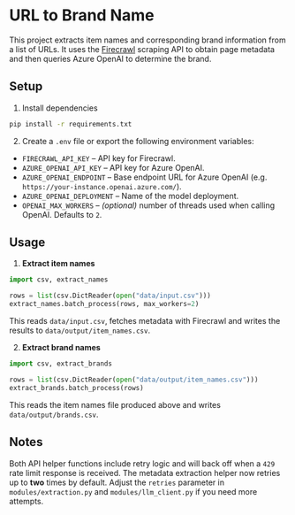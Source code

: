 # URL to Brand Name

This project extracts item names and corresponding brand information from a list of URLs.
It uses the [Firecrawl](https://firecrawl.dev/) scraping API to obtain page metadata and
then queries Azure OpenAI to determine the brand.

## Setup

1. Install dependencies

```bash
pip install -r requirements.txt
```

2. Create a `.env` file or export the following environment variables:

- `FIRECRAWL_API_KEY` – API key for Firecrawl.
- `AZURE_OPENAI_API_KEY` – API key for Azure OpenAI.
- `AZURE_OPENAI_ENDPOINT` – Base endpoint URL for Azure OpenAI (e.g. `https://your-instance.openai.azure.com/`).
- `AZURE_OPENAI_DEPLOYMENT` – Name of the model deployment.
- `OPENAI_MAX_WORKERS` – *(optional)* number of threads used when calling OpenAI. Defaults to `2`.

## Usage

1. **Extract item names**

```python
import csv, extract_names

rows = list(csv.DictReader(open("data/input.csv")))
extract_names.batch_process(rows, max_workers=2)
```

This reads `data/input.csv`, fetches metadata with Firecrawl and writes the results to `data/output/item_names.csv`.

2. **Extract brand names**

```python
import csv, extract_brands

rows = list(csv.DictReader(open("data/output/item_names.csv")))
extract_brands.batch_process(rows)
```

This reads the item names file produced above and writes `data/output/brands.csv`.

## Notes

Both API helper functions include retry logic and will back off when a `429` rate limit
response is received. The metadata extraction helper now retries up to **two** times by
default. Adjust the `retries` parameter in `modules/extraction.py` and
`modules/llm_client.py` if you need more attempts.
